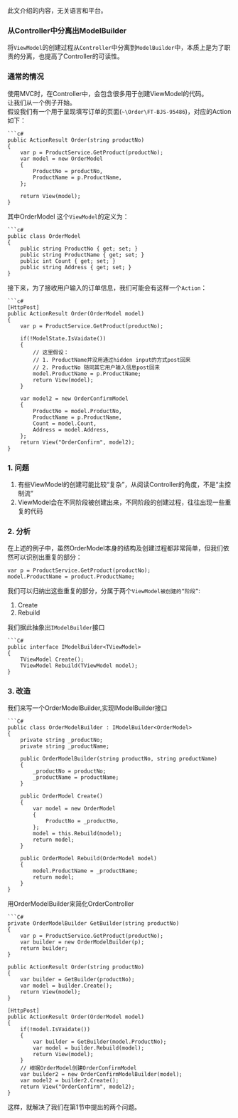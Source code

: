 此文介绍的内容，无关语言和平台。

### 从Controller中分离出ModelBuilder
将`ViewModel`的创建过程从`Controller`中分离到`ModelBuilder`中，本质上是为了职责的分离，也提高了Controller的可读性。

### 通常的情况 ###
使用MVC时，在Controller中，会包含很多用于创建ViewModel的代码。  
让我们从一个例子开始。  
假设我们有一个用于呈现填写订单的页面(`~\Order\FT-BJS-95486`)，对应的Action 如下：

	```c#
	public ActionResult Order(string productNo)
	{
		var p = ProductService.GetProduct(productNo);
		var model = new OrderModel
		{
			ProductNo = productNo,
			ProductName = p.ProductName,
		};

		return View(model);
	}
其中OrderModel 这个`ViewModel`的定义为：

	```c#
	public class OrderModel 
	{
		public string ProductNo { get; set; }
		public string ProductName { get; set; }
		public int Count { get; set; }
		public string Address { get; set; }
	}
接下来，为了接收用户输入的订单信息，我们可能会有这样一个`Action`：

	```c#
	[HttpPost]
	public ActionResult Order(OrderModel model)
	{
		var p = ProductService.GetProduct(productNo);

		if(!ModelState.IsVaidate())
		{
			// 这里假设：
			// 1. ProductName并没用通过hidden input的方式post回来
			// 2. ProductNo 随同其它用户输入信息post回来
			model.ProductName = p.ProductName;
			return View(model);
		}

		var model2 = new OrderConfirmModel
		{
			ProductNo = model.ProductNo,
			ProductName = p.ProductName,
			Count = model.Count,
			Address = model.Address,
		};
		return View("OrderConfirm", model2);
	}
### 1. 问题 ###
1. 有些ViewModel的创建可能比较“复杂”，从阅读Controller的角度，不是“主控制流”
2. ViewModel会在不同阶段被创建出来，不同阶段的创建过程，往往出现一些重复的代码

### 2. 分析 ###
在上述的例子中，虽然OrderModel本身的结构及创建过程都非常简单，但我们依然可以识别出重复的部分：

	var p = ProductService.GetProduct(productNo);
	model.ProductName = product.ProductName;
	
我们可以归纳出这些重复的部分，分属于两个`ViewModel被创建的“阶段”`:

1. Create
2. Rebuild

我们据此抽象出`IModelBuilder`接口

	```C#
    public interface IModelBuilder<TViewModel>
    {
        TViewModel Create();
        TViewModel Rebuild(TViewModel model);
    }
### 3. 改造 ###
我们来写一个OrderModelBuilder,实现IModelBuilder接口

	```C#
	public class OrderModelBuilder : IModelBuilder<OrderModel>
	{
		private string _productNo;
		private string _productName;
		
		public OrderModelBuilder(string productNo, string productName)
		{
			_productNo = productNo;
			_productName = productName;
		}
		
		public OrderModel Create()
		{
			var model = new OrderModel
			{
				ProductNo = _productNo,
			};
			model = this.Rebuild(model);
			return model;
		}
		
		public OrderModel Rebuild(OrderModel model)
		{
			model.ProductName = _productName;
			return model;
		}
	}
用OrderModelBuilder来简化OrderController

	```C#
	private OrderModelBuilder GetBuilder(string productNo)
	{
		var p = ProductService.GetProduct(productNo);
		var builder = new OrderModelBuilder(p);
		return builder;
	}

	public ActionResult Order(string productNo)
	{
		var builder = GetBuilder(productNo);
		var model = builder.Create();
		return View(model);
	}
	
	[HttpPost]
	public ActionResult Order(OrderModel model)
	{
		if(!model.IsVaidate())
		{
			var builder = GetBuilder(model.ProductNo);
			var model = builder.Rebuild(model);
			return View(model);
		}
		// 根据OrderModel创建OrderConfirmModel
		var builder2 = new OrderConfirmModelBuilder(model);
		var model2 = builder2.Create();
		return View("OrderConfirm", model2);
	}
这样，就解决了我们在第1节中提出的两个问题。